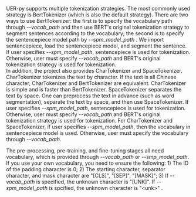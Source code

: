 UER-py supports multiple tokenization strategies. The most commonly used strategy is BertTokenizer (which is also the default strategy). There are two ways to use BertTokenizer: the first is to specify the vocabulary path through *--vocab_path* and then use BERT's original tokenization strategy to segment sentences according to the vocabulary; the second is to specify the sentencepiece model path by *--spm_model_path* . We import sentencepiece, load the sentencepiece model, and segment the sentence. If user specifies *--spm_model_path*, sentencepiece is used for tokenization. Otherwise, user must specify *--vocab_path* and BERT's original tokenization strategy is used for tokenization. <br>
In addition, the project also provides CharTokenizer and SpaceTokenizer. CharTokenizer tokenizes the text by character. If the text is all Chinese character, CharTokenizer and BertTokenizer are equivalent. CharTokenizer is simple and is faster than BertTokenizer. SpaceTokenizer separates the text by space. One can preprocess the text in advance (such as word segmentation), separate the text by space, and then use SpaceTokenizer. If user specifies *--spm_model_path*, sentencepiece is used for tokenization. Otherwise, user must specify *--vocab_path* and BERT's original tokenization strategy is used for tokenization. For CharTokenizer and SpaceTokenizer, if user specifies *--spm_model_path*, then the vocabulary in sentencepiece model is used. Otherwise, user must specify the vocabulary through *--vocab_path*.


The pre-processing, pre-training, and fine-tuning stages all need vocabulary, which is provided through *--vocab_path* or *--smp_model_path*. If you use your own vocabulary, you need to ensure the following: 1) The ID of the padding character is 0; 2) The starting character, separator character, and mask character are "[CLS]", "[SEP]", "[MASK]"; 3) If *--vocab_path* is specified, the unknown character is "[UNK]". If *--spm_model_path* is spcified, the unknown character is "\<unk\>" .